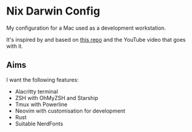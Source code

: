 # Nix Darwin Config

My configuration for a Mac used as a development workstation.

It's inspired by and based on [this repo](https://github.com/zmre/mac-nix-simple-example)
and the YouTube video that goes with it.

## Aims

I want the following features:

- Alacritty terminal
- ZSH with OhMyZSH and Starship
- Tmux with Powerline
- Neovim with customisation for development
- Rust
- Suitable NerdFonts
